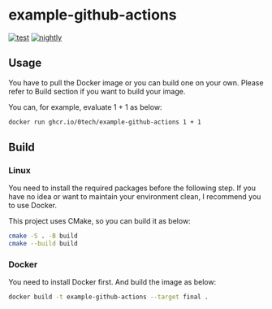 # example-github-actions

[![test](https://github.com/0Tech/example-github-actions/actions/workflows/test.yml/badge.svg?branch=main)](https://github.com/0Tech/example-github-actions/actions/workflows/test.yml)
[![nightly](https://github.com/0Tech/example-github-actions/actions/workflows/publish.yml/badge.svg?event=schedule)](https://github.com/0Tech/example-github-actions/actions/workflows/publish.yml)

## Usage

You have to pull the Docker image or you can build one on your own. Please refer to Build section if you want to build your image.

You can, for example, evaluate 1 + 1 as below:
```sh
docker run ghcr.io/0tech/example-github-actions 1 + 1
```


## Build

### Linux

You need to install the required packages before the following step. If you have no idea or want to maintain your environment clean, I recommend you to use Docker.

This project uses CMake, so you can build it as below:

```sh
cmake -S . -B build
cmake --build build
```

### Docker

You need to install Docker first. And build the image as below:

```sh
docker build -t example-github-actions --target final .
```
